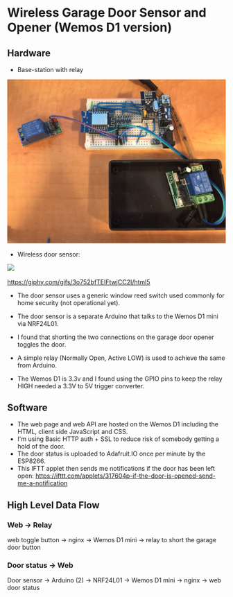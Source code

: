# Wireless Garage Door Sensor and Opener (Wemos D1 version)

## Hardware
* Base-station with relay

![Wemos D1 mini + NRF24L01 Garage door sensor and opener + 315Mhz RF receiver](/wemos-d1-mini-webserver/wemos-d1-mini-rf24-door.JPG?raw=true)

* Wireless door sensor: 

![](https://media.giphy.com/media/3o752bfTEIFtwjCC2I/200w_d.gif)

https://giphy.com/gifs/3o752bfTEIFtwjCC2I/html5

* The door sensor uses a generic window reed switch used commonly for home security (not operational yet).
* The door sensor is a separate Arduino that talks to the Wemos D1 mini via NRF24L01.

* I found that shorting the two connections on the garage door opener toggles the door.
* A simple relay (Normally Open, Active LOW) is used to achieve the same from Arduino.
* The Wemos D1 is 3.3v and I found using the GPIO pins to keep the relay HIGH needed a 3.3V to 5V trigger converter.

## Software
* The web page and web API are hosted on the Wemos D1 including the HTML, client side JavaScript and CSS. 
* I'm using Basic HTTP auth + SSL to reduce risk of somebody getting a hold of the door.
* The door status is uploaded to Adafruit.IO once per minute by the ESP8266.
* This IFTT applet then sends me notifications if the door has been left open: 
  https://ifttt.com/applets/317604p-if-the-door-is-opened-send-me-a-notification
  
## High Level Data Flow

### Web -> Relay
web toggle button -> nginx -> Wemos D1 mini -> relay to short the garage door button

### Door status -> Web 
Door sensor -> Arduino (2) -> NRF24L01 -> Wemos D1 mini -> nginx -> web door status
